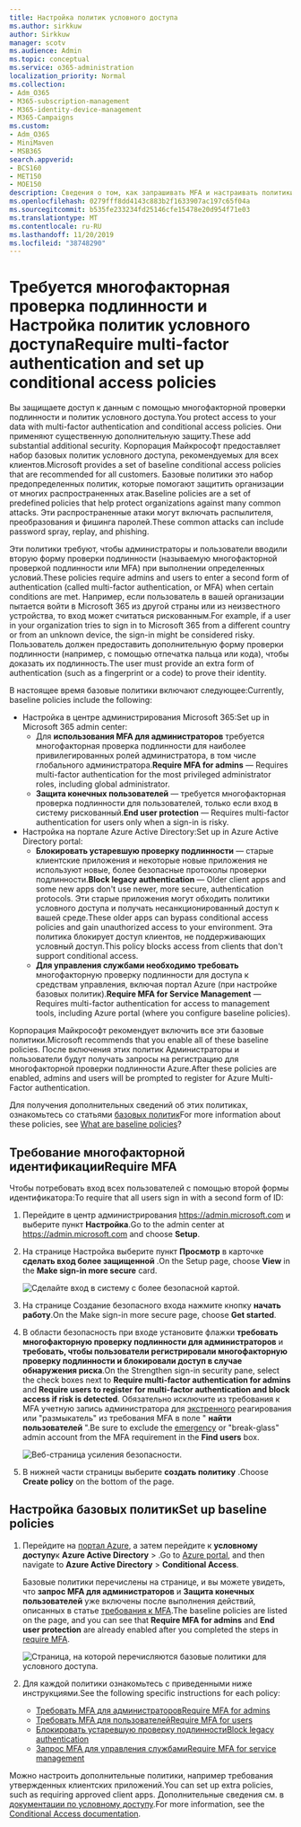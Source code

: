 ```yaml
---
title: Настройка политик условного доступа
ms.author: sirkkuw
author: Sirkkuw
manager: scotv
ms.audience: Admin
ms.topic: conceptual
ms.service: o365-administration
localization_priority: Normal
ms.collection:
- Adm_O365
- M365-subscription-management
- M365-identity-device-management
- M365-Campaigns
ms.custom:
- Adm_O365
- MiniMaven
- MSB365
search.appverid:
- BCS160
- MET150
- MOE150
description: Сведения о том, как запрашивать MFA и настраивать политики условного доступа для Microsoft 365 Business.
ms.openlocfilehash: 0279fff8dd4143c883b2f1633907ac197c65f04a
ms.sourcegitcommit: b535fe233234fd25146cfe15478e20d954f71e03
ms.translationtype: MT
ms.contentlocale: ru-RU
ms.lasthandoff: 11/20/2019
ms.locfileid: "38748290"
---
```

# <a name="require-multi-factor-authentication-and-set-up-conditional-access-policies"></a><span data-ttu-id="2db1b-103">Требуется многофакторная проверка подлинности и Настройка политик условного доступа</span><span class="sxs-lookup"><span data-stu-id="2db1b-103">Require multi-factor authentication and set up conditional access policies</span></span>

<span data-ttu-id="2db1b-104">Вы защищаете доступ к данным с помощью многофакторной проверки подлинности и политик условного доступа.</span><span class="sxs-lookup"><span data-stu-id="2db1b-104">You protect access to your data with multi-factor authentication and conditional access policies.</span></span> <span data-ttu-id="2db1b-105">Они применяют существенную дополнительную защиту.</span><span class="sxs-lookup"><span data-stu-id="2db1b-105">These add substantial additional security.</span></span> <span data-ttu-id="2db1b-106">Корпорация Майкрософт предоставляет набор базовых политик условного доступа, рекомендуемых для всех клиентов.</span><span class="sxs-lookup"><span data-stu-id="2db1b-106">Microsoft provides a set of baseline conditional access policies that are recommended for all customers.</span></span> <span data-ttu-id="2db1b-107">Базовые политики это набор предопределенных политик, которые помогают защитить организации от многих распространенных атак.</span><span class="sxs-lookup"><span data-stu-id="2db1b-107">Baseline policies are a set of predefined policies that help protect organizations against many common attacks.</span></span> <span data-ttu-id="2db1b-108">Эти распространенные атаки могут включать распылителя, преобразования и фишинга паролей.</span><span class="sxs-lookup"><span data-stu-id="2db1b-108">These common attacks can include password spray, replay, and phishing.</span></span>

<span data-ttu-id="2db1b-109">Эти политики требуют, чтобы администраторы и пользователи вводили вторую форму проверки подлинности (называемую многофакторной проверкой подлинности или MFA) при выполнении определенных условий.</span><span class="sxs-lookup"><span data-stu-id="2db1b-109">These policies require admins and users to enter a second form of authentication (called multi-factor authentication, or MFA) when certain conditions are met.</span></span> <span data-ttu-id="2db1b-110">Например, если пользователь в вашей организации пытается войти в Microsoft 365 из другой страны или из неизвестного устройства, то вход может считаться рискованным.</span><span class="sxs-lookup"><span data-stu-id="2db1b-110">For example, if a user in your organization tries to sign in to Microsoft 365 from a different country or from an unknown device, the sign-in might be considered risky.</span></span> <span data-ttu-id="2db1b-111">Пользователь должен предоставить дополнительную форму проверки подлинности (например, с помощью отпечатка пальца или кода), чтобы доказать их подлинность.</span><span class="sxs-lookup"><span data-stu-id="2db1b-111">The user must provide an extra form of authentication (such as a fingerprint or a code) to prove their identity.</span></span> 

<span data-ttu-id="2db1b-112">В настоящее время базовые политики включают следующее:</span><span class="sxs-lookup"><span data-stu-id="2db1b-112">Currently, baseline policies include the following:</span></span>
- <span data-ttu-id="2db1b-113">Настройка в центре администрирования Microsoft 365:</span><span class="sxs-lookup"><span data-stu-id="2db1b-113">Set up in Microsoft 365 admin center:</span></span>
    - <span data-ttu-id="2db1b-114">Для **использования MFA для администраторов** требуется многофакторная проверка подлинности для наиболее привилегированных ролей администратора, в том числе глобального администратора.</span><span class="sxs-lookup"><span data-stu-id="2db1b-114">**Require MFA for admins** — Requires multi-factor authentication for the most privileged administrator roles, including global administrator.</span></span>
    - <span data-ttu-id="2db1b-115">**Защита конечных пользователей** — требуется многофакторная проверка подлинности для пользователей, только если вход в систему рискованный.</span><span class="sxs-lookup"><span data-stu-id="2db1b-115">**End user protection** — Requires multi-factor authentication for users only when a sign-in is risky.</span></span> 
- <span data-ttu-id="2db1b-116">Настройка на портале Azure Active Directory:</span><span class="sxs-lookup"><span data-stu-id="2db1b-116">Set up in Azure Active Directory portal:</span></span>
    - <span data-ttu-id="2db1b-117">**Блокировать устаревшую проверку подлинности** — старые клиентские приложения и некоторые новые приложения не используют новые, более безопасные протоколы проверки подлинности.</span><span class="sxs-lookup"><span data-stu-id="2db1b-117">**Block legacy authentication** — Older client apps and some new apps don't use newer, more secure, authentication protocols.</span></span> <span data-ttu-id="2db1b-118">Эти старые приложения могут обходить политики условного доступа и получать несанкционированный доступ к вашей среде.</span><span class="sxs-lookup"><span data-stu-id="2db1b-118">These older apps can bypass conditional access policies and gain unauthorized access to your environment.</span></span> <span data-ttu-id="2db1b-119">Эта политика блокирует доступ клиентов, не поддерживающих условный доступ.</span><span class="sxs-lookup"><span data-stu-id="2db1b-119">This policy blocks access from clients that don't support conditional access.</span></span> 
    - <span data-ttu-id="2db1b-120">**Для управления службами необходимо требовать** многофакторную проверку подлинности для доступа к средствам управления, включая портал Azure (при настройке базовых политик).</span><span class="sxs-lookup"><span data-stu-id="2db1b-120">**Require MFA for Service Management** — Requires multi-factor authentication for access to management tools, including Azure portal (where you configure baseline policies).</span></span> 

<span data-ttu-id="2db1b-121">Корпорация Майкрософт рекомендует включить все эти базовые политики.</span><span class="sxs-lookup"><span data-stu-id="2db1b-121">Microsoft recommends that you enable all of these baseline policies.</span></span> <span data-ttu-id="2db1b-122">После включения этих политик Администраторы и пользователи будут получать запросы на регистрацию для многофакторной проверки подлинности Azure.</span><span class="sxs-lookup"><span data-stu-id="2db1b-122">After these policies are enabled, admins and users will be prompted to register for Azure Multi-Factor authentication.</span></span>

<span data-ttu-id="2db1b-123">Для получения дополнительных сведений об этих политиках, ознакомьтесь со статьями [базовых политик](https://docs.microsoft.com/azure/active-directory/conditional-access/concept-baseline-protection)</span><span class="sxs-lookup"><span data-stu-id="2db1b-123">For more information about these policies, see [What are baseline policies](https://docs.microsoft.com/azure/active-directory/conditional-access/concept-baseline-protection)?</span></span>


## <a name="require-mfa"></a><span data-ttu-id="2db1b-124">Требование многофакторной идентификации</span><span class="sxs-lookup"><span data-stu-id="2db1b-124">Require MFA</span></span>

<span data-ttu-id="2db1b-125">Чтобы потребовать вход всех пользователей с помощью второй формы идентификатора:</span><span class="sxs-lookup"><span data-stu-id="2db1b-125">To require that all users sign in with a second form of ID:</span></span>

1. <span data-ttu-id="2db1b-126">Перейдите в центр администрирования <a href="https://go.microsoft.com/fwlink/p/?linkid=837890" target="_blank">https://admin.microsoft.com</a> и выберите пункт **Настройка**.</span><span class="sxs-lookup"><span data-stu-id="2db1b-126">Go to the admin center at <a href="https://go.microsoft.com/fwlink/p/?linkid=837890" target="_blank">https://admin.microsoft.com</a> and choose **Setup**.</span></span>

2. <span data-ttu-id="2db1b-127">На странице Настройка выберите пункт **Просмотр** в карточке **сделать вход более защищенной** .</span><span class="sxs-lookup"><span data-stu-id="2db1b-127">On the Setup page, choose **View** in the **Make sign-in more secure** card.</span></span>


    ![Сделайте вход в систему с более безопасной картой.](media/setupmfa.png)
3. <span data-ttu-id="2db1b-129">На странице Создание безопасного входа нажмите кнопку **начать работу**.</span><span class="sxs-lookup"><span data-stu-id="2db1b-129">On the Make sign-in more secure page, choose **Get started**.</span></span>
 
4. <span data-ttu-id="2db1b-130">В области безопасность при входе установите флажки **требовать многофакторную проверку подлинности для администраторов** и **требовать, чтобы пользователи регистрировали многофакторную проверку подлинности и блокировали доступ в случае обнаружения риска**.</span><span class="sxs-lookup"><span data-stu-id="2db1b-130">On the Strengthen sign-in security pane, select the check boxes next to **Require multi-factor authentication for admins** and **Require users to register for multi-factor authentication and block access if risk is detected**.</span></span>
    <span data-ttu-id="2db1b-131">Обязательно исключите из требования к MFA учетную запись администратора для [экстренного](m365-campaigns-protect-admin-accounts.md#create-an-emergency-admin-account) реагирования или "размыкатель" из требования MFA в поле " **найти пользователей** ".</span><span class="sxs-lookup"><span data-stu-id="2db1b-131">Be sure to exclude the [emergency](m365-campaigns-protect-admin-accounts.md#create-an-emergency-admin-account) or "break-glass" admin account from the MFA requirement in the **Find users** box.</span></span>
    
    ![Веб-страница усиления безопасности.](media/requiremfa.png)

5. <span data-ttu-id="2db1b-133">В нижней части страницы выберите **создать политику** .</span><span class="sxs-lookup"><span data-stu-id="2db1b-133">Choose **Create policy** on the bottom of the page.</span></span>

## <a name="set-up-baseline-policies"></a><span data-ttu-id="2db1b-134">Настройка базовых политик</span><span class="sxs-lookup"><span data-stu-id="2db1b-134">Set up baseline policies</span></span>

1. <span data-ttu-id="2db1b-135">Перейдите на [портал Azure](https://portal.azure.com), а затем перейдите к **условному доступу**к **Azure Active Directory** \> .</span><span class="sxs-lookup"><span data-stu-id="2db1b-135">Go to [Azure portal](https://portal.azure.com), and then navigate to **Azure Active Directory** \> **Conditional Access**.</span></span>
    
    <span data-ttu-id="2db1b-136">Базовые политики перечислены на странице, и вы можете увидеть, что **запрос MFA для администраторов** и **Защита конечных пользователей** уже включены после выполнения действий, описанных в статье [требования к MFA](#require-mfa).</span><span class="sxs-lookup"><span data-stu-id="2db1b-136">The baseline policies are listed on the page, and you can see that **Require MFA for admins** and **End user protection** are already enabled after you completed the steps in [require MFA](#require-mfa).</span></span>

    ![Страница, на которой перечисляются базовые политики для условного доступа.](media/casettings.png)
2. <span data-ttu-id="2db1b-138">Для каждой политики ознакомьтесь с приведенными ниже инструкциями.</span><span class="sxs-lookup"><span data-stu-id="2db1b-138">See the following specific instructions for each policy:</span></span>

    - [<span data-ttu-id="2db1b-139">Требовать MFA для администраторов</span><span class="sxs-lookup"><span data-stu-id="2db1b-139">Require MFA for admins</span></span>](https://docs.microsoft.com/azure/active-directory/conditional-access/howto-baseline-protect-administrators)
    - [<span data-ttu-id="2db1b-140">Требовать MFA для пользователей</span><span class="sxs-lookup"><span data-stu-id="2db1b-140">Require MFA for users</span></span>](https://docs.microsoft.com/azure/active-directory/conditional-access/howto-baseline-protect-end-users)  
    - [<span data-ttu-id="2db1b-141">Блокировать устаревшую проверку подлинности</span><span class="sxs-lookup"><span data-stu-id="2db1b-141">Block legacy authentication</span></span>](https://docs.microsoft.com/azure/active-directory/conditional-access/howto-baseline-protect-legacy-auth)
    - [<span data-ttu-id="2db1b-142">Запрос MFA для управления службами</span><span class="sxs-lookup"><span data-stu-id="2db1b-142">Require MFA for service management</span></span>](https://docs.microsoft.com/azure/active-directory/conditional-access/howto-baseline-protect-azure)

<span data-ttu-id="2db1b-143">Можно настроить дополнительные политики, например требования утвержденных клиентских приложений.</span><span class="sxs-lookup"><span data-stu-id="2db1b-143">You can set up extra policies, such as requiring approved client apps.</span></span> <span data-ttu-id="2db1b-144">Дополнительные сведения см. в [документации по условному доступу](https://docs.microsoft.com/azure/active-directory/conditional-access/).</span><span class="sxs-lookup"><span data-stu-id="2db1b-144">For more information, see the [Conditional Access documentation](https://docs.microsoft.com/azure/active-directory/conditional-access/).</span></span>
